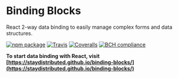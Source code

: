 # Binding Blocks

React 2-way data binding to easily manage complex forms and data structures.

[![npm package][npm-badge]][npm]
[![Travis][build-badge]][build]
[![Coveralls][coveralls-badge]][coveralls]
[![BCH compliance][bch-badge]][bch]

[npm-badge]: https://img.shields.io/npm/v/binding-blocks.svg
[npm]: https://www.npmjs.org/package/binding-blocks
[build-badge]: https://travis-ci.com/staydistributed/binding-blocks.svg?branch=master
[build]: https://travis-ci.com/staydistributed/binding-blocks
[coveralls-badge]: https://coveralls.io/repos/github/StayDistributed/binding-blocks/badge.svg?branch=master
[coveralls]: https://coveralls.io/github/StayDistributed/binding-blocks?branch=master
[bch-badge]: https://bettercodehub.com/edge/badge/StayDistributed/binding-blocks?branch=master
[bch]: (https://bettercodehub.com/)

**To start data binding with React, visit [https://staydistributed.github.io/binding-blocks/](https://staydistributed.github.io/binding-blocks/)**